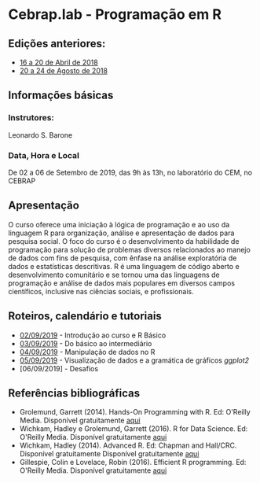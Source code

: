 #  Cebrap.lab - Programação em R

## Edições anteriores:

- [16 a 20 de Abril de 2018](https://github.com/leobarone/cebrap_lab_programacao_r/blob/master/README_20180416.md)
- [20 a 24 de Agosto de 2018](https://github.com/leobarone/cebrap_lab_programacao_r/blob/master/README_20180820.md)

## Informações básicas

### Instrutores: 

Leonardo S. Barone

### Data, Hora e Local

De 02 a 06 de Setembro de 2019, das 9h às 13h, no laboratório do CEM, no CEBRAP

## Apresentação

O curso oferece uma iniciação à lógica de programação e ao uso da linguagem R para organização, análise e apresentação de dados para pesquisa social. O foco do curso é o desenvolvimento da habilidade de programação para solução de problemas diversos relacionados ao manejo de dados com fins de pesquisa, com ênfase na análise exploratória de dados e estatísticas descritivas. R é uma linguagem de código aberto e desenvolvimento comunitário e se tornou uma das linguagens de programação e análise de dados mais populares em diversos campos científicos, inclusive nas ciências sociais, e profissionais.

## Roteiros, calendário e tutoriais

- [02/09/2019](https://github.com/leobarone/cebrap_lab_programacao_r/blob/master/roteiros/roteiro20190902.md) - Introdução ao curso e R Básico
- [03/09/2019](https://github.com/leobarone/cebrap_lab_programacao_r/blob/master/roteiros/roteiro20190903.md) - Do básico ao intermediário
- [04/09/2019](https://github.com/leobarone/cebrap_lab_programacao_r/blob/master/roteiros/roteiro20190904.md) - Manipulação de dados no R
- [05/09/2019](https://github.com/leobarone/cebrap_lab_programacao_r/blob/master/roteiros/roteiro20190905.md) - Visualização de dados e a gramática de gráficos _ggplot2_
- [06/09/2019] - Desafios

## Referências bibliográficas

- Grolemund, Garrett (2014). Hands-On Programming with R. Ed: O'Reilly Media. Disponível gratuitamente [aqui](https://rstudio-education.github.io/hopr/)
- Wichkam, Hadley e Grolemund, Garrett (2016). R for Data Science. Ed: O'Reilly Media. Disponível gratuitamente [aqui](http://r4ds.had.co.nz/data-visualisation.html)
- Wichkam, Hadley (2014). Advanced R. Ed: Chapman and Hall/CRC. Disponível gratuitamente Disponível gratuitamente [aqui](http://adv-r.had.co.nz/)
- Gillespie, Colin e Lovelace, Robin (2016). Efficient R programming. Ed: O'Reilly Media. Disponível gratuitamente [aqui](https://csgillespie.github.io/efficientR/)

